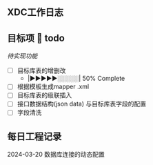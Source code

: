   XDC工作日志
---
## 目标项 🎯  todo

*待实现功能*
- [ ] 目标库表的增删改
	- |▶▶▶▶▶░░░░░| 50% Complete
- [ ] 根据模板生成mapper .xml 
- [ ] 目标库表的级联插入
- [ ] 接口数据结构(json data) 与目标库表字段的配置
- [ ] 字段清洗

## 每日工程记录

2024-03-20
数据库连接的动态配置

